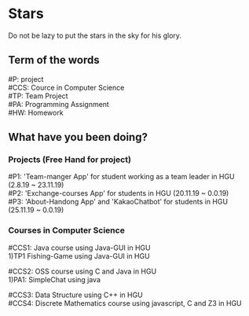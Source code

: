 # Stars
Do not be lazy to put the stars in the sky for his glory.


## Term of the words

#P: project <br>
#CCS: Cource in Computer Science <br>
#TP: Team Project <br>
#PA: Programming Assignment <br>
#HW: Homework <br>


## What have you been doing?

### Projects (Free Hand for project)

#P1: 'Team-manger App' for student working as a team leader in HGU (2.8.19 ~ 23.11.19) <br>
#P2: 'Exchange-courses App' for students in HGU (20.11.19 ~ 0.0.19) <br>
#P3: 'About-Handong App' and 'KakaoChatbot' for students in HGU (25.11.19 ~ 0.0.19) <br>

### Courses in Computer Science

#CCS1: Java course using Java-GUI in HGU<br>
1)TP1 Fishing-Game using Java-GUI in HGU

#CCS2: OSS course using C and Java in HGU<br>
1)PA1: SimpleChat using java

#CCS3: Data Structure using C++ in HGU <br>
#CCS4: Discrete Mathematics course using javascript, C and Z3 in HGU <br>

